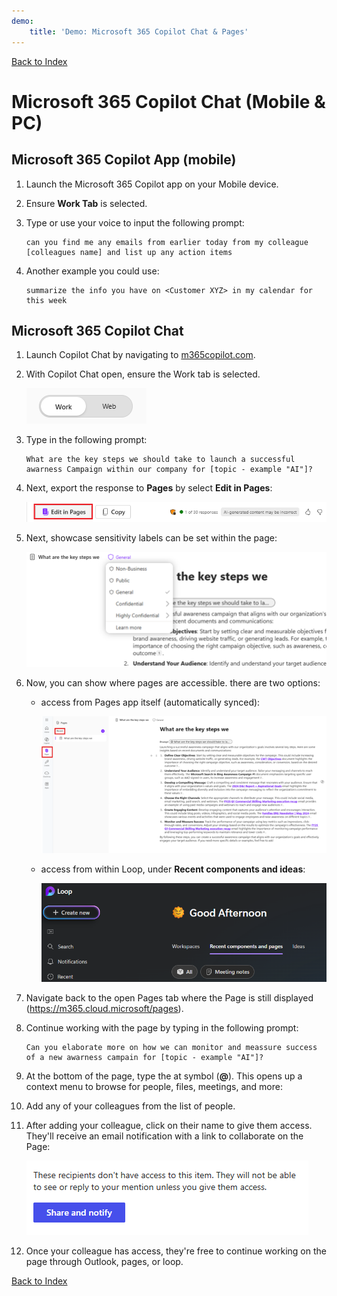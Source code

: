 ```yaml
---
demo:
    title: 'Demo: Microsoft 365 Copilot Chat & Pages'
---
```


[Back to Index](https://microsoftlearning.github.io/MS-4012-Microsoft-Copilot-Web-Based-Interactive-Experience-for-Executives/)

# Microsoft 365 Copilot Chat (Mobile & PC)

## Microsoft 365 Copilot App (mobile)

1. Launch the Microsoft 365 Copilot app on your Mobile device.

1. Ensure **Work Tab** is selected.

1. Type or use your voice to input the following prompt:

   ```text
   can you find me any emails from earlier today from my colleague [colleagues name] and list up any action items
   ```
1. Another example you could use:

   ```text
   summarize the info you have on <Customer XYZ> in my calendar for this week
   ```

## Microsoft 365 Copilot Chat 

1. Launch Copilot Chat by navigating to [m365copilot.com](https://m365copilot.com).

1. With Copilot Chat open, ensure the Work tab is selected.

    ![Screenshot showing work tab in Copilot Chat.](../Demos/Media/work-tab.png)

1. Type in the following prompt:

    ```text
    What are the key steps we should take to launch a successful awarness Campaign within our company for [topic - example "AI"]?
    ```

1. Next, export the response to **Pages** by select **Edit in Pages**:

    ![Screenshot showing pages in Copilot Chat.](../Demos/Media/edit-in-pages.png)

1. Next, showcase sensitivity labels can be set within the page:

    ![Screenshot showing share and notify in pages.](../Demos/Media/Pages-tags.png)

1. Now, you can show where pages are accessible. there are two options:

    - access from Pages app itself (automatically synced):

        ![Screenshot showing pages app.](../Demos/Media/access-pages.png)

    - access from within Loop, under **Recent components and ideas**:

        ![Screenshot showing loop.](../Demos/Media/recent-components.png)

1. Navigate back to the open Pages tab where the Page is still displayed (https://m365.cloud.microsoft/pages).

1. Continue working with the page by typing in the following prompt:

     ```text
     Can you elaborate more on how we can monitor and meassure success of a new awarness campain for [topic - example "AI"]?
     ```

1. At the bottom of the page, type the at symbol (**@**). This opens up a context menu to browse for people, files, meetings, and more:

1. Add any of your colleagues from the list of people.

1. After adding your colleague, click on their name to give them access. They'll receive an email notification with a link to collaborate on the Page:

    ![Screenshot showing share and notify in pages.](../Demos/Media/share.png)

1. Once your colleague has access, they're free to continue working on the page through Outlook, pages, or loop. 


[Back to Index](https://microsoftlearning.github.io/MS-4012-Microsoft-Copilot-Web-Based-Interactive-Experience-for-Executives/)
